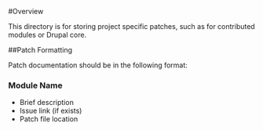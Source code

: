 #Overview

This directory is for storing project specific patches, such as for contributed modules or Drupal core.

##Patch Formatting

Patch documentation should be in the following format:

### Module Name
* Brief description
* Issue link (if exists)
* Patch file location
